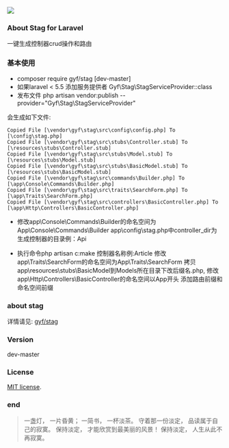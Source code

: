 ![](https://laravel.com/assets/img/components/logo-laravel.svg)

### About Stag for Laravel

一键生成控制器crud操作和路由

### 基本使用
- composer require gyf/stag [dev-master]
- 如果laravel < 5.5 添加服务提供者 Gyf\Stag\StagServiceProvider::class
- 发布文件 php artisan vendor:publish --provider="Gyf\Stag\StagServiceProvider"

会生成如下文件:
````
Copied File [\vendor\gyf\stag\src\config\config.php] To [\config\stag.php]
Copied File [\vendor\gyf\stag\src\stubs\Controller.stub] To [\resources\stubs\Controller.stub]
Copied File [\vendor\gyf\stag\src\stubs\Model.stub] To [\resources\stubs\Model.stub]
Copied File [\vendor\gyf\stag\src\stubs\BasicModel.stub] To [\resources\stubs\BasicModel.stub]
Copied File [\vendor\gyf\stag\src\commands\Builder.php] To [\app\Console\Commands\Builder.php]
Copied File [\vendor\gyf\stag\src\traits\SearchForm.php] To [\app\Traits\SearchForm.php]
Copied File [\vendor\gyf\stag\src\controllers\BasicController.php] To [\app\Http\Controllers\BasicController.php]
````

- 修改app\Console\Commands\Builder的命名空间为App\Console\Commands\Builder
app\config\stag.php中controller_dir为生成控制器的目录例：Api

- 执行命令php artisan c:make 控制器名称例:Article
修改app\Traits\SearchForm的命名空间为App\Traits\SearchForm
拷贝app\resources\stubs\BasicModel到Models所在目录下改后缀名.php,
修改app\Http\Controllers\BasicController的命名空间以App开头
添加路由前缀和命名空间前缀

### about stag
详情请见:
[gyf/stag](https://packagist.org/packages/gyf/stag)
### Version
dev-master

### License

[MIT license](https://opensource.org/licenses/MIT).

### end
> 一盏灯， 一片昏黄； 一简书， 一杯淡茶。 守着那一份淡定， 品读属于自己的寂寞。 保持淡定， 才能欣赏到最美丽的风景！ 保持淡定， 人生从此不再寂寞。
